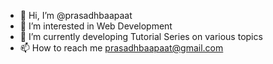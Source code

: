 - 👋 Hi, I’m @prasadhbaapaat
- 👀 I’m interested in Web Development
- 🌱 I’m currently developing Tutorial Series on various topics
- 📫 How to reach me prasadhbaapaat@gmail.com

<!---
prasadhbaapaat/prasadhbaapaat is a ✨ special ✨ repository because its `README.md` (this file) appears on your GitHub profile.
You can click the Preview link to take a look at your changes.
--->
